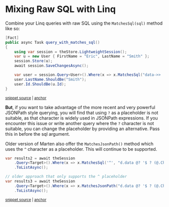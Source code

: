 # Mixing Raw SQL with Linq

Combine your Linq queries with raw SQL using the `MatchesSql(sql)` method like so:

<!-- snippet: sample_query_with_matches_sql -->
<a id='snippet-sample_query_with_matches_sql'></a>
```cs
[Fact]
public async Task query_with_matches_sql()
{
    using var session = theStore.LightweightSession();
    var u = new User { FirstName = "Eric", LastName = "Smith" };
    session.Store(u);
    await session.SaveChangesAsync();

    var user = session.Query<User>().Where(x => x.MatchesSql("data->> 'FirstName' = ?", "Eric")).Single();
    user.LastName.ShouldBe("Smith");
    user.Id.ShouldBe(u.Id);
}
```
<sup><a href='https://github.com/JasperFx/marten/blob/master/src/DocumentDbTests/Reading/query_by_sql.cs#L336-L351' title='Snippet source file'>snippet source</a> | <a href='#snippet-sample_query_with_matches_sql' title='Start of snippet'>anchor</a></sup>
<!-- endSnippet -->

**But**, if you want to take advantage of the more recent and very powerful JSONPath style querying, you will find that using `?` as a placeholder is not suitable, as that character is widely used in JSONPath expressions.  If you encounter this issue or write another query where the `?` character is not suitable, you can change the placeholder by providing an alternative. Pass this in before the sql argument.

Older version of Marten also offer the `MatchesJsonPath()` method which uses the `^` character as a placeholder. This will continue to be supported.

<!-- snippet: sample_using_MatchesJsonPath -->
<a id='snippet-sample_using_matchesjsonpath'></a>
```cs
var results2 = await theSession
    .Query<Target>().Where(x => x.MatchesSql('^', "d.data @? '$ ? (@.Children[*] == null || @.Children[*].size() == 0)'"))
    .ToListAsync();

// older approach that only supports the ^ placeholder
var results3 = await theSession
    .Query<Target>().Where(x => x.MatchesJsonPath("d.data @? '$ ? (@.Children[*] == null || @.Children[*].size() == 0)'"))
    .ToListAsync();
```
<sup><a href='https://github.com/JasperFx/marten/blob/master/src/LinqTests/Bugs/Bug_3087_using_JsonPath_with_MatchesSql.cs#L28-L39' title='Snippet source file'>snippet source</a> | <a href='#snippet-sample_using_matchesjsonpath' title='Start of snippet'>anchor</a></sup>
<!-- endSnippet -->

